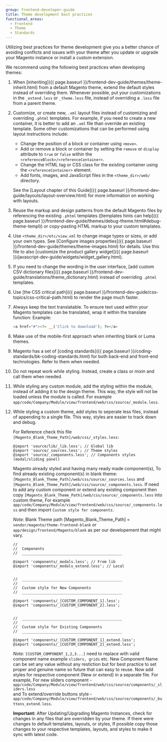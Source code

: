 ```yaml
---
group: frontend-developer-guide
title: Theme development best practices
functional_areas:
  - Frontend
  - Theme
  - Standards
---
```


Utilizing best practices for theme development give you a better chance of avoiding conflicts and issues with your theme after you update or upgrade your Magento instance or install a custom extension.

We recommend using the following best practices when developing themes:

1. When [inheriting]({{ page.baseurl }}/frontend-dev-guide/themes/theme-inherit.html) from a default Magento theme, extend the default styles instead of overriding them.  Whenever possible, put your customizations in the `_extend.less` or `_theme.less` file, instead of overriding a `.less` file from a parent theme.
1. Customize, or create new, `.xml` layout files instead of customizing and overriding `.phtml` templates. For example, if you need to create a new container, it is better to add an `.xml` file than override an existing template. Some other customizations that can be performed using layout instructions include:

    *  Change the position of a block or container using `<move>`.
    *  Add or remove a block or container by setting the `remove` or `display` attribute to `true` or `false` within the `<referenceBlock>/<referenceContainer>`.
    *  Change the HTML tag or CSS class for the existing container using the `<referenceContainer>` element.
    *  Add fonts, images, and JavaScript files in the `<theme_dir>/web/` directory.

    See the [Layout chapter of this Guide]({{ page.baseurl }}/frontend-dev-guide/layouts/layout-overview.html) for more information on working with layouts.

1. Reuse the markup and design patterns from the default Magento files by referencing the existing `.phtml` templates ([templates hints can help]({{ page.baseurl }}/frontend-dev-guide/themes/debug-theme.html#debug-theme-templ)) or copy-pasting HTML markup to your custom templates.
1. Use `<theme_dir>/etc/view.xml` to change image types or sizes, or add your own types. See [Configure images properties]({{ page.baseurl }}/frontend-dev-guide/themes/theme-images.html) for details. Use this file to also [customize the product gallery widget]({{ page.baseurl }}/javascript-dev-guide/widgets/widget_gallery.html).
1. If you need to change the wording in the user interface, [add custom CSV dictionary files]({{ page.baseurl }}/frontend-dev-guide/translations/theme_dictionary.html) instead of overriding `.phtml` templates.
1. Use [the CSS critical path]({{ page.baseurl }}/frontend-dev-guide/css-topics/css-critical-path.html) to render the page much faster.
1. Always keep the text translatable. To ensure text used within your Magento templates can be translated, wrap it within the translate function:
   Example:
   ```php
   <a href="#"><?= __('Click to download'); ?></a>
   ```

1. Make use of the mobile-first approach when inheriting blank or Luma themes.
1. Magento has a set of [coding standards]({{ page.baseurl }}/coding-standards/bk-coding-standards.html) for both back-end and front-end technologies. Refer to them when needed.
1. Do not repeat work while styling. Instead, create a class or mixin and call them when needed.
1. While styling any custom module, add the styling within the module, instead of adding it to the design theme. This way, the style will not be loaded unless the module is called. For example `app/code/Company/Module/view/frontend/web/css/source/_module.less`.
1. While styling a custom theme, add styles to seperate less files, instead of appending to a single file. This way, styles are easier to track down and debug.

   For Reference check this file `[Magento_Blank_Theme_Path]/web/css/_styles.less`:

   ```less
   @import 'source/lib/_lib.less'; // Global lib
   @import 'source/_sources.less'; // Theme styles
   @import 'source/_components.less'; // Components styles (modal/sliding panel)
   ```

   Magento already styled and having many ready made component(s),
   To find already existing component(s) in blank theme: `[Magento_Blank_Theme_Path]/web/css/source/_sources.less` and  `[Magento_Blank_Theme_Path]/web/css/source/_components.less`.
   If need to add any custom component or extend any existing component then copy  `[Magento_Blank_Theme_Path]/web/css/source/_components.less` into custom theme, For example `app/code/Company/Module/view/frontend/web/css/source/_components.less` and then import `Custom style for components`.
   
   *Note:* Blank Theme path  [Magento_Blank_Theme_Path] = `vendor/magento/theme-frontend-blank` or `app/design/frontend/Magento/blank` as per our developement that might vary.
   ```less
   //
   //  Components
   //  _____________________________________________

   @import 'components/_modals.less'; // From lib
   @import 'components/_modals_extend.less'; // Local


   //  _____________________________________________
   //
   //  Custom style for New Components
   //  _____________________________________________

   @import 'components/_[CUSTOM_COMPONENT_1].less';
   @import 'components/_[CUSTOM_COMPONENT_2].less';


   //  _____________________________________________
   //
   //  Custom style for Existing Components
   //  _____________________________________________

   @import 'components/_[CUSTOM_COMPONENT_1]_extend.less';
   @import 'components/_[CUSTOM_COMPONENT_2]_extend.less';

   ```
   *Note:*  `[CUSTOM_COMPONENT_1,2,3...]` need to replace with valid component name example `sliders, grids` etc. New Component Name can be set any value without any restiction but for best practice to set proper and genuine name so future that can easy to reuse.
   Now add styles for respective component (New or extend) in a separate file.
   For example,
      For new sliders component - `app/code/Company/Module/view/frontend/web/css/source/components/_sliders.less`  
      and To extend/override buttons style - `app/code/Company/Module/view/frontend/web/css/source/components/_buttons_extend.less`.
      
      **Important:** After Updating/Upgrading Magento Instances, check for changes in any files that are overridden by your theme. If there were changes to default templates, layouts, or styles, If possible copy those changes to your respective templates, layouts, and styles to make it sync with latest code.
